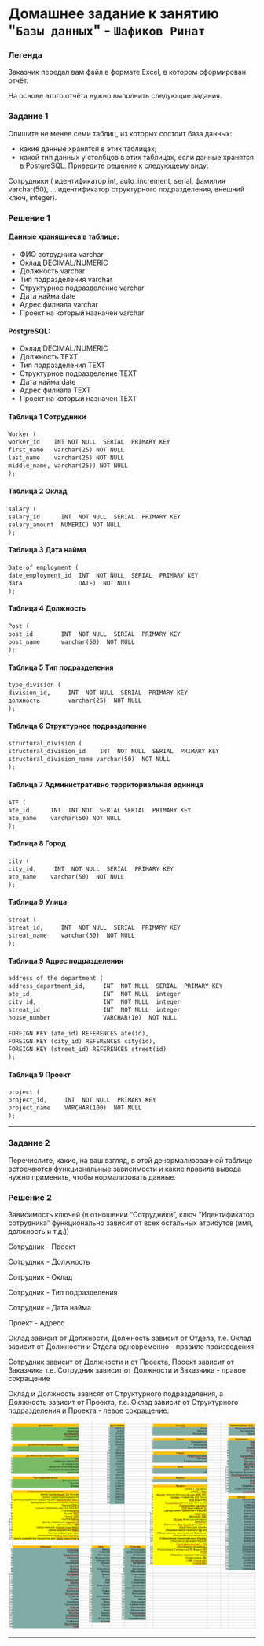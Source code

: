 # Домашнее задание к занятию "`Базы данных`" - `Шафиков Ринат`

### Легенда

Заказчик передал вам файл в формате Excel, в котором сформирован отчёт.

На основе этого отчёта нужно выполнить следующие задания.

### Задание 1

Опишите не менее семи таблиц, из которых состоит база данных:
- какие данные хранятся в этих таблицах;
- какой тип данных у столбцов в этих таблицах, если данные хранятся в PostgreSQL.
Приведите решение к следующему виду:

Сотрудники (
идентификатор int, auto_increment, serial,
фамилия varchar(50),
...
идентификатор структурного подразделения, внешний ключ, integer).

### Решение 1

#### Данные хранящиеся в таблице:

- ФИО сотрудника	varchar
- Оклад	DECIMAL/NUMERIC
- Должность	varchar
- Тип подразделения	varchar
- Структурное подразделение	varchar
- Дата найма	date
- Адрес филиала	varchar
- Проект на который назначен varchar

#### PostgreSQL:

- Оклад	DECIMAL/NUMERIC
- Должность	TEXT
- Тип подразделения	TEXT
- Структурное подразделение	TEXT
- Дата найма	date
- Адрес филиала	TEXT
- Проект на который назначен TEXT

#### Таблица 1 Сотрудники
```
Worker (
worker_id    INT NOT NULL  SERIAL  PRIMARY KEY
first_name   varchar(25) NOT NULL
last_name    varchar(25) NOT NULL
middle_name, varchar(25)) NOT NULL
);
```
#### Таблица 2 Оклад
```
salary (
salary_id      INT  NOT NULL  SERIAL  PRIMARY KEY
salary_amount  NUMERIC) NOT NULL
);
```
#### Таблица 3 Дата найма
```
Date of employment (
date_employment_id  INT  NOT NULL  SERIAL  PRIMARY KEY
data                DATE)  NOT NULL
);
```
#### Таблица 4 Должность
```
Post (
post_id        INT  NOT NULL  SERIAL  PRIMARY KEY
post_name      varchar(50)  NOT NULL
);
```
#### Таблица 5 Тип подразделения
```
type_division (
division_id,     INT  NOT NULL  SERIAL  PRIMARY KEY
должность        varchar(25)  NOT NULL
);
```
#### Таблица 6 Структурное подразделение
```
structural_division (
structural_division_id    INT  NOT NULL  SERIAL  PRIMARY KEY
structural_division_name varchar(50)  NOT NULL
);
```
#### Таблица 7 Административно территориальная единица
```
ATE (
ate_id,     INT  INT NOT  SERIAL SERIAL  PRIMARY KEY
ate_name    varchar(50) NOT NULL
);
```
#### Таблица 8 Город
```
city (
city_id,     INT  NOT NULL  SERIAL  PRIMARY KEY
ate_name    varchar(50)  NOT NULL
);
```
#### Таблица 9 Улица
```
streat (
streat_id,     INT  NOT NULL  SERIAL  PRIMARY KEY
streat_name    varchar(50)  NOT NULL
);
```
#### Таблица 9 Адрес подразделения
```
address of the department (
address_department_id,     INT  NOT NULL  SERIAL  PRIMARY KEY
ate_id,                    INT  NOT NULL  integer 
city_id,                   INT  NOT NULL  integer  
streat_id                  INT  NOT NULL  integer 
house_number               VARCHAR(10)  NOT NULL

FOREIGN KEY (ate_id) REFERENCES ate(id),
FOREIGN KEY (city_id) REFERENCES city(id),
FOREIGN KEY (street_id) REFERENCES street(id)
);
```

#### Таблица 9 Проект
```
project (
project_id,     INT  NOT NULL  PRIMARY KEY
project_name    VARCHAR(100)  NOT NULL
);
```
---

### Задание 2

Перечислите, какие, на ваш взгляд, в этой денормализованной таблице встречаются функциональные зависимости и какие правила вывода нужно применить, чтобы нормализовать данные.

### Решение 2

Зависимость ключей (в отношении “Сотрудники”, ключ “Идентификатор сотрудника” функционально зависит от всех остальных атрибутов (имя, должность и т.д.))

Сотрудник - Проект

Сотрудник - Должность

Сотрудник - Оклад

Сотрудник - Тип подразделения

Сотрудник - Дата найма

Проект - Адресс 

Оклад зависит от Должности, Должность зависит от Отдела, т.е. Оклад зависит от Должности и Отдела одновременно - правило произведения

Сотрудник зависит от Должности и от Проекта, Проект зависит от Заказчика т.е. Сотрудник зависит от Должности и Заказчика - правое сокращение

Оклад и Должность зависят от Структурного подразделения, а Должность зависит от Проекта, т.е. Оклад зависит от Структурного подразделения и Проекта - левое сокращение.

![tables](img/tables.png)

---

